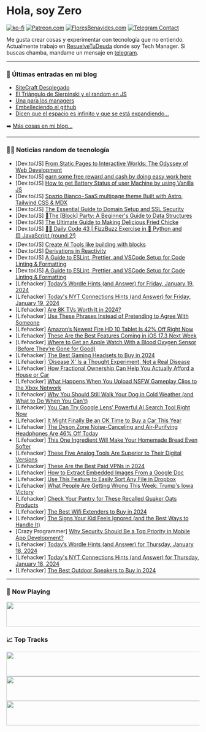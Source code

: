 # Hola, soy Zero

[![ko-fi](https://ko-fi.com/img/githubbutton_sm.svg)](https://ko-fi.com/J3J4N0LUK)
[![Patreon.com](https://img.shields.io/endpoint.svg?url=https%3A%2F%2Fshieldsio-patreon.vercel.app%2Fapi%3Fusername%3Dzerodragon%26type%3Dpatrons&style=for-the-badge)](https://patreon.com/zerodragon)
[![FloresBenavides.com](https://img.shields.io/website?down_message=oops&label=MiBlog&style=for-the-badge&up_message=online&url=https%3A%2F%2Ffloresbenavides.com)](https://floresbenavides.com)
[![Telegram Contact](https://img.shields.io/badge/escr%C3%ADbeme-ZeroDragon-%2326A5E4?style=for-the-badge&logo=telegram)](https://t.me/zerodragon)

Me gusta crear cosas y experimentar con tecnología que no entiendo.
Actualmente trabajo en [ResuelveTuDeuda](http://github.com/resuelve) donde soy Tech Manager.
Si buscas chamba, mandame un mensaje en [telegram](https://t.me/zerodragon).

---

### 📕 Últimas entradas en mi blog
<!-- BLOG-POST-LIST:START -->
- [SiteCraft Desplegado](https://floresbenavides.com/sitecraft-desplegado/)
- [El Triángulo de Sierpinski y el random en JS](https://floresbenavides.com/el-triangulo-de-sierpinski-y-el-random-en-js/)
- [Una para los managers](https://floresbenavides.com/una-para-los-managers/)
- [Embelleciendo el github](https://floresbenavides.com/embelleciendo-el-github/)
- [Dicen que el espacio es infinito y que se está expandiendo…](https://floresbenavides.com/dicen-que-el-espacio-es-infinito-y-que-se-esta-expandiendo/)
<!-- BLOG-POST-LIST:END -->

➡️ [Más cosas en mi blog...](https://floresbenavides.com)

---

### 👨‍💻 Noticias random de tecnología
<!-- TECH-POSTS:START -->
- [Dev.to/JS] [From Static Pages to Interactive Worlds: The Odyssey of Web Development](https://dev.to/anirudh23/from-static-pages-to-interactive-worlds-the-odyssey-of-web-development-27j3)
- [Dev.to/JS] [earn some free reward and cash by doing easy work here](https://dev.to/akramulkarim/earn-some-free-reward-and-cash-by-doing-easy-work-here-423i)
- [Dev.to/JS] [How to get Battery Status of user Machine by using Vanilla JS](https://dev.to/shyam1806/how-to-get-battery-status-of-user-machine-by-using-vanilla-js-3cmf)
- [Dev.to/JS] [Spazio Bianco - SaaS multipage theme Built with Astro, Tailwind CSS &amp; MDX](https://dev.to/mike_andreuzza/spazio-bianco-saas-multipage-themebuilt-with-astro-tailwind-css-mdx-5881)
- [Dev.to/JS] [The Essential Guide to Domain Setup and SSL Security](https://dev.to/vijeth-simha/the-essential-guide-to-domain-setup-and-ssl-security-1m27)
- [Dev.to/JS] [🎈The [Block] Party: A Beginner&#39;s Guide to Data Structures](https://dev.to/zanepearton/the-block-party-a-beginners-guide-to-data-structures-f3b)
- [Dev.to/JS] [Thе Ultimatе Guidе to Making Dеlicious Friеd Chickе](https://dev.to/foodfusionfrenzy/thie-ultimatie-guidie-to-making-dielicious-friied-chickie-55ab)
- [Dev.to/JS] [👨‍💻 Daily Code 43 | FizzBuzz Exercise in 🐍 Python and 🟨 JavaScript &lpar;round 2!&rpar;](https://dev.to/gregor_schafroth/daily-code-43-fizzbuzz-exercise-in-python-and-javascript-round-2-418e)
- [Dev.to/JS] [Create AI Tools like building with blocks](https://dev.to/illa/create-ai-tools-like-building-with-blocks-157a)
- [Dev.to/JS] [Derivations in Reactivity](https://dev.to/this-is-learning/derivations-in-reactivity-4fo1)
- [Dev.to/JS] [A Guide to ESLint, Prettier, and VSCode Setup for Code Linting &amp; Formatting](https://dev.to/hkp22/a-guide-to-eslint-prettier-and-vscode-setup-for-code-linting-formatting-4845)
- [Dev.to/JS] [A Guide to ESLint, Prettier, and VSCode Setup for Code Linting &amp; Formatting](https://dev.to/hkp22/optimizing-javascript-development-a-guide-to-eslint-prettier-and-vscode-setup-for-code-linting-formatting-37b3)
- [Lifehacker] [Today’s Wordle Hints &lpar;and Answer&rpar; for Friday, January 19, 2024](https://lifehacker.com/entertainment/wordle-answer-today-january-19-2024)
- [Lifehacker] [Today&#39;s NYT Connections Hints &lpar;and Answer&rpar; for Friday, January 19, 2024](https://lifehacker.com/entertainment/nyt-connections-answer-today-january-19-2024)
- [Lifehacker] [Are 8K TVs Worth It in 2024?](https://lifehacker.com/tech/are-8k-tvs-worth-it-in-2024)
- [Lifehacker] [Use These Phrases Instead of Pretending to Agree With Someone](https://lifehacker.com/health/how-to-politely-disagree-with-someone)
- [Lifehacker] [Amazon’s Newest Fire HD 10 Tablet Is 42% Off Right Now](https://lifehacker.com/tech/amazon-fire-hd-10-tablet-lowest-price-ever)
- [Lifehacker] [These Are the Best Features Coming in iOS 17.3 Next Week](https://lifehacker.com/tech/best-features-coming-in-the-new-ios)
- [Lifehacker] [Where to Get an Apple Watch With a Blood Oxygen Sensor &lpar;Before They’re Gone for Good&rpar;](https://lifehacker.com/tech/apple-watch-series-9-ultra-2-with-a-blood-oxygen-sensor)
- [Lifehacker] [The Best Gaming Headsets to Buy in 2024](https://lifehacker.com/tech/the-best-headsets-for-gaming)
- [Lifehacker] [&#39;Disease X&#39; Is a Thought Experiment, Not a Real Disease](https://lifehacker.com/health/what-is-disease-x)
- [Lifehacker] [How Fractional Ownership Can Help You Actually Afford a House or Car](https://lifehacker.com/money/what-is-fractional-ownership)
- [Lifehacker] [What Happens When You Upload NSFW Gameplay Clips to the Xbox Network](https://lifehacker.com/entertainment/avoid-getting-banned-for-capturing-nsfw-xbox-footage)
- [Lifehacker] [Why You Should Still Walk Your Dog in Cold Weather &lpar;and What to Do When You Can’t&rpar;](https://lifehacker.com/family/how-to-walk-a-dog-in-cold-weather-and-why-you-should)
- [Lifehacker] [You Can Try Google Lens’ Powerful AI Search Tool Right Now](https://lifehacker.com/tech/how-to-use-google-lens-ai-search)
- [Lifehacker] [It Might Finally Be an OK Time to Buy a Car This Year](https://lifehacker.com/money/should-you-buy-a-car-this-year)
- [Lifehacker] [The Dyson Zone Noise-Canceling and Air-Purifying Headphones Are 46% Off Today](https://lifehacker.com/tech/dyson-zone-sale)
- [Lifehacker] [This One Ingredient Will Make Your Homemade Bread Even Softer](https://lifehacker.com/food-drink/add-instant-potato-flakes-to-bread-recipe)
- [Lifehacker] [These Five Analog Tools Are Superior to Their Digital Versions](https://lifehacker.com/home/analog-tools-that-are-superior-to-digital)
- [Lifehacker] [These Are the Best Paid VPNs in 2024](https://lifehacker.com/tech/the-best-paid-vpn-services)
- [Lifehacker] [How to Extract Embedded Images From a Google Doc](https://lifehacker.com/tech/how-to-extract-google-doc-image)
- [Lifehacker] [Use This Feature to Easily Sort Any File in Dropbox](https://lifehacker.com/tech/how-to-sort-files-automatically-in-dropbox)
- [Lifehacker] [What People Are Getting Wrong This Week: Trump&#39;s Iowa Victory](https://lifehacker.com/entertainment/what-people-are-getting-wrong-this-week-trump-iowa-victory)
- [Lifehacker] [Check Your Pantry for These Recalled Quaker Oats Products](https://lifehacker.com/health/quaker-oats-recall)
- [Lifehacker] [The Best Wifi Extenders to Buy in 2024](https://lifehacker.com/tech/best-wi-fi-extenders-of-2024)
- [Lifehacker] [The Signs Your Kid Feels Ignored &lpar;and the Best Ways to Handle It&rpar;](https://lifehacker.com/family/signs-your-child-is-feeling-ignored)
- [Crazy Programmer] [Why Security Should Be a Top Priority in Mobile App Development?](https://www.thecrazyprogrammer.com/2024/01/why-security-should-be-a-top-priority-in-mobile-app-development.html)
- [Lifehacker] [Today’s Wordle Hints &lpar;and Answer&rpar; for Thursday, January 18, 2024](https://lifehacker.com/entertainment/wordle-answer-today-january-18-2024)
- [Lifehacker] [Today&#39;s NYT Connections Hints &lpar;and Answer&rpar; for Thursday, January 18, 2024](https://lifehacker.com/entertainment/nyt-connections-answer-today-january-18-2024)
- [Lifehacker] [The Best Outdoor Speakers to Buy in 2024](https://lifehacker.com/tech/the-best-outdoor-speakers)<!-- TECH-POSTS:END -->

---

### 🎵 Now Playing
<a href="https://spotify-now-playing-dun.vercel.app/now-playing?open"><img src="https://spotify-now-playing-dun.vercel.app/now-playing" width="540" height="64"></a>

### 📈 Top Tracks
<a href="https://spotify-now-playing-dun.vercel.app/top-tracks?i=1&open"><img src="https://spotify-now-playing-dun.vercel.app/top-tracks?i=1" width="540" height="64"></a>
<a href="https://spotify-now-playing-dun.vercel.app/top-tracks?i=2&open"><img src="https://spotify-now-playing-dun.vercel.app/top-tracks?i=2" width="540" height="64"></a>
<a href="https://spotify-now-playing-dun.vercel.app/top-tracks?i=3&open"><img src="https://spotify-now-playing-dun.vercel.app/top-tracks?i=3" width="540" height="64"></a>
